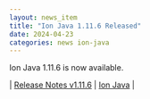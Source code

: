 ```yaml
---
layout: news_item
title: "Ion Java 1.11.6 Released"
date: 2024-04-23
categories: news ion-java
---
```


Ion Java 1.11.6 is now available.

| [Release Notes v1.11.6](https://github.com/amazon-ion/ion-java/releases/tag/v1.11.6) | [Ion Java](https://github.com/amazon-ion/ion-java) |

